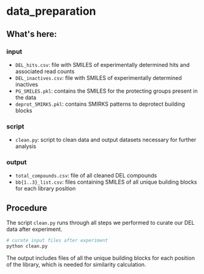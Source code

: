 # data_preparation

## What's here:
### input
- `DEL_hits.csv`: file with SMILES of experimentally determined hits and associated read counts
- `DEL_inactives.csv`: file with SMILES of experimentally determined inactives
- `PG_SMILES.pkl`: contains the SMILES for the protecting groups present in the data
- `deprot_SMIRKS.pkl`: contains SMIRKS patterns to deprotect building blocks 

### script
- `clean.py`: script to clean data and output datasets necessary for further analysis

### output
- `total_compounds.csv`: file of all cleaned DEL compounds
- `bb{1..3}_list.csv`: files containing SMILES of all unique building blocks for each library position

## Procedure
The script `clean.py` runs through all steps we performed to curate our DEL data after experiment.
```python
# curate input files after experiment
python clean.py
``` 
The output includes files of all the unique building blocks for each position of the library, which is needed for similarity calculation.


